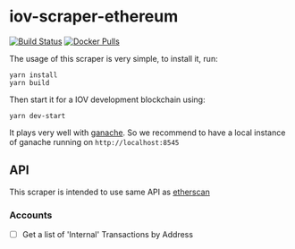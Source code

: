 # iov-scraper-ethereum

[![Build Status](https://travis-ci.com/iov-one/iov-scraper-ethereum.svg?branch=master)](https://travis-ci.com/iov-one/iov-scraper-ethereum)
[![Docker Pulls](https://img.shields.io/docker/pulls/iov1/iov-scraper-ethereum.svg)](https://hub.docker.com/r/iov1/iov-scraper-ethereum/)

The usage of this scraper is very simple, to install it, run:

```
yarn install
yarn build
```

Then start it for a IOV development blockchain using:

```
yarn dev-start
```
It plays very well with [ganache](https://github.com/trufflesuite/ganache-cli). So we recommend to have a local instance of ganache running on `http://localhost:8545`

## API
This scraper is intended to use same API as [etherscan](https://etherscan.io/apis)

### Accounts
- [ ] Get a list of 'Internal' Transactions by Address
